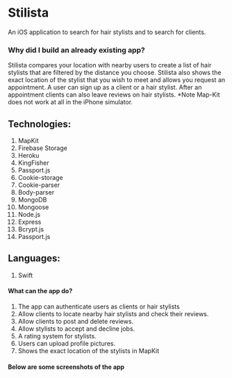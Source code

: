 # Stilista
An iOS application to search for hair stylists and to search for clients.

### Why did I build an already existing app? 

Stilista compares your location with nearby users to create a list of hair stylists that are filtered by the distance you choose. 
Stilista also shows the exact location of the stylist that you wish to meet and allows you request an appointment. 
A user can sign up as a client or a hair stylist. After an appointment clients can also leave reviews on hair stylists. *Note Map-Kit does not work at all in the iPhone simulator.

## Technologies: 
1. MapKit
2. Firebase Storage
3. Heroku
4. KingFisher
5. Passport.js
6. Cookie-storage
7. Cookie-parser
8. Body-parser
9. MongoDB
10. Mongoose
11. Node.js
12. Express
13. Bcrypt.js
14. Passport.js

## Languages: 
1. Swift

#### What can the app do?
1. The app can authenticate users as clients or hair stylists
2. Allow clients to locate nearby hair stylists and check their reviews.
3. Allow clients to post and delete reviews.
4. Allow stylists to accept and decline jobs.
5. A rating system for stylists.
6. Users can upload profile pictures.
7. Shows the exact location of the stylists in MapKit



#### Below are some screenshots of the app

    
